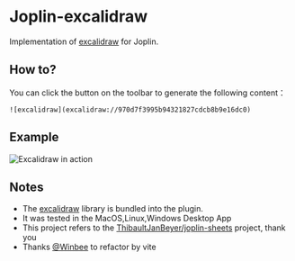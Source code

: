 # Joplin-excalidraw

Implementation of [excalidraw](https://github.com/excalidraw/excalidraw) for Joplin. 

## How to?

You can click the button on the toolbar to generate the following content：

```
![excalidraw](excalidraw://970d7f3995b94321827cdcb8b9e16dc0)
```

## Example

![Excalidraw in action](./example.gif)

## Notes

- The [excalidraw](https://github.com/excalidraw/excalidraw) library is bundled into the plugin.
- It was tested in the MacOS,Linux,Windows Desktop App
- This project refers to the [ThibaultJanBeyer/joplin-sheets](https://github.com/ThibaultJanBeyer/joplin-sheets) project, thank you
- Thanks [@Winbee](https://github.com/Winbee) to refactor by vite